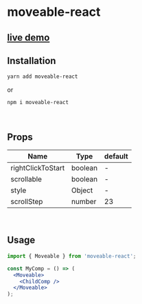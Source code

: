 # moveable-react

## [live demo](https://jyoketsu.github.io/moveable-react/)

## Installation

```bash
yarn add moveable-react
```

or

```
npm i moveable-react
```

<br/>

## Props

| Name              | Type    | default |
| ----------------- | ------- | ------- |
| rightClickToStart | boolean | -       |
| scrollable        | boolean | -       |
| style             | Object  | -       |
| scrollStep        | number  | 23      |

<br/>

## Usage

```jsx
import { Moveable } from 'moveable-react';

const MyComp = () => (
  <Moveable>
    <ChildComp />
  </Moveable>
);
```

